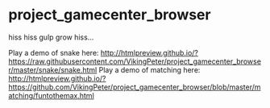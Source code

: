 project_gamecenter_browser
==========================

hiss hiss gulp grow hiss...

Play a demo of snake here: http://htmlpreview.github.io/?https://raw.githubusercontent.com/VikingPeter/project_gamecenter_browser/master/snake/snake.html
Play a demo of matching here: http://htmlpreview.github.io/?https://github.com/VikingPeter/project_gamecenter_browser/blob/master/matching/funtothemax.html
